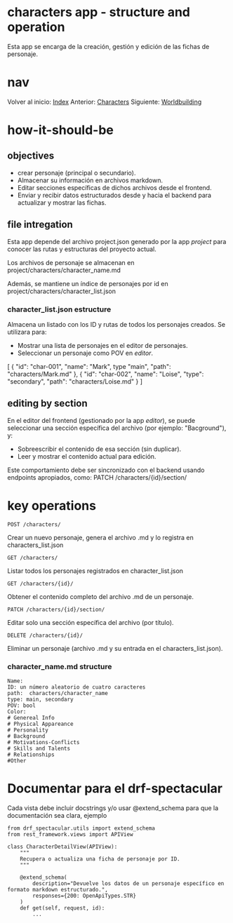 # characters app - structure and operation
Esta app se encarga de la creación, gestión y edición de las fichas de personaje.

# nav
Volver al inicio:
[Index](index.md)
Anterior:
[Characters](characters.md)
Siguiente:
[Worldbuilding](worldbuilding.md)

# how-it-should-be

## objectives

- crear personaje (principal o secundario).
- Almacenar su información en archivos markdown.
- Editar secciones específicas de dichos archivos desde el frontend.
- Enviar y recibir datos estructurados desde y hacia el backend para actualizar y mostrar las fichas.

## file intregation

Esta app depende del archivo project.json generado por la app *project* para conocer las rutas y estructuras del proyecto actual.

Los archivos de personaje se almacenan en project/characters/character_name.md

Además, se mantiene un índice de personajes por id en project/characters/character_list.json

### character_list.json estructure
Almacena un listado con los ID y rutas de todos los personajes creados.
Se utilizara para:
- Mostrar una lista de personajes en el editor de personajes.
- Seleccionar un personaje como POV en *editor*.

[
        {
        "id": "char-001",
        "name": "Mark",
        type "main",
        "path": "characters/Mark.md"
    },
    {
        "id": "char-002",
        "name": "Loise",
        "type": "secondary",
        "path": "characters/Loise.md"
    }
]

## editing by section
En el editor del frontend (gestionado por la app *editor*), se puede seleccionar una sección específica del archivo (por ejemplo: "Bacground"), y:
- Sobreescribir el contenido de esa sección (sin duplicar).
- Leer y mostrar el contenido actual para edición.

Este comportamiento debe ser sincronizado con el backend usando endpoints apropiados, como:
    PATCH /characters/{id}/section/

# key operations

    POST /characters/
Crear un nuevo personaje, genera el archivo .md y lo registra en characters_list.json

    GET /characters/ 
Listar todos los personajes registrados en character_list.json

    GET /characters/{id}/ 
Obtener el contenido completo del archivo .md de un personaje.

    PATCH /characters/{id}/section/
Editar solo una sección específica del archivo (por título).

    DELETE /characters/{id}/
Eliminar un personaje (archivo .md y su entrada en el characters_list.json).

### character_name.md structure

    Name:                
    ID: un número aleatorio de cuatro caracteres
    path:  characters/character_name       
    type: main, secondary      
    POV: bool                 
    Color:  
    # Genereal Info
    # Physical Appareance
    # Personality
    # Background
    # Motivations-Conflicts
    # Skills and Talents
    # Relationships
    #Other

# Documentar para el drf-spectacular
Cada vista debe incluir docstrings y/o usar @extend_schema para que la documentación sea clara, ejemplo

    from drf_spectacular.utils import extend_schema
    from rest_framework.views import APIView

    class CharacterDetailView(APIView):
        """
        Recupera o actualiza una ficha de personaje por ID.
        """

        @extend_schema(
            description="Devuelve los datos de un personaje específico en formato markdown estructurado.",
            responses={200: OpenApiTypes.STR}
        )
        def get(self, request, id):
            ...


